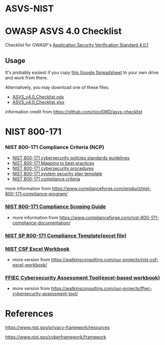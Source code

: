 # ASVS-NIST
# OWASP ASVS 4.0 Checklist

Checklist for OWASP's [Application Security Verification Standard 4.0.1](https://www.owasp.org/index.php/Category:OWASP_Application_Security_Verification_Standard_Project)

## Usage
It's probably easiest if you copy [this Google Spreadsheet](https://docs.google.com/spreadsheets/d/11BNnfM8ImoL7PolLTgPch7xfdQDYTRfELbnayfZLDNI/edit#gid=1971184028) to your own drive and work from there.

Alternatively, you may download one of these files:

* [ASVS_v4.0_Checklist.ods](https://docs.google.com/spreadsheets/d/11BNnfM8ImoL7PolLTgPch7xfdQDYTRfELbnayfZLDNI/export?format=ods&id=11BNnfM8ImoL7PolLTgPch7xfdQDYTRfELbnayfZLDNI)
* [ASVS_v4.0_Checklist.xlsx](https://docs.google.com/spreadsheets/d/11BNnfM8ImoL7PolLTgPch7xfdQDYTRfELbnayfZLDNI/export?format=xlsx&id=11BNnfM8ImoL7PolLTgPch7xfdQDYTRfELbnayfZLDNI)

information credit from https://github.com/nicoSWD/asvs-checklist


# NIST 800-171

### NIST 800-171 Compliance Criteria (NCP)

* [NIST 800-171 cybersecurity policies standards guidelines](http://examples.complianceforge.com/NIST%20800-171%20Compliance%20Program%20Example%20-%20NIST%20800-171%20Compliance%20Program%20%28policies%20%26%20standards%29.pdf)
* [NIST 800-171 Mapping to best practices](http://examples.complianceforge.com/NIST%20800-171%20Compliance%20Program%20Example%20-%20Mapping%20standards%20to%20NIST%20and%20ISO%20frameworks.pdf)
* [NIST 800-171 cybersecurity procedures](http://examples.complianceforge.com/NIST%20800-171%20Compliance%20Program%20Example%20-%20Cybersecurity%20Standardized%20Operating%20Procedures%20%28CSOP%29.pdf)
* [NIST 800-171 system security plan template](http://examples.complianceforge.com/NIST%20800-171%20Compliance%20Program%20Example%20-%20System%20Security%20Plan%20%28SSP%29.pdf)
* [NIST 800-171 compliance criteria](http://examples.complianceforge.com/NIST%20800-171%20Compliance%20Program%20Example%20-%20Reasonable%20compliance%20criteria.pdf)

more information from https://www.complianceforge.com/product/nist-800-171-compliance-program/

### [NIST 800-171 Compliance Scoping Guide](http://examples.complianceforge.com/nist-800-171/NIST%20800-171%20Compliance%20Scoping%20Guide.pdf)

* more information from https://www.complianceforge.com/nist-800-171-compliance-documentation/

### [NIST SP 800-171 Compliance Template(excel file)](https://library.educause.edu/resources/2016/9/nist-sp-800-171-compliance-template)

### [NIST CSF Excel Workbook](https://watkinsconsulting.com/wp-content/uploads/2019/03/Watkins-NIST-CSF-with-scoring-v4.50-locked.xlsm)

* more version from https://watkinsconsulting.com/our-projects/nist-csf-excel-workbook/

### [FFIEC Cybersecurity Assessment Tool(excel-based workbook)](https://watkinsconsulting.com/wp-content/uploads/2018/09/FFIEC-Cyber-Assessment-Tool-v2.1-locked.xlsx)

* more version from https://watkinsconsulting.com/our-projects/ffiec-cybersecurity-assessment-tool/


# References
https://www.nist.gov/privacy-framework/resources

https://www.nist.gov/cyberframework/framework


